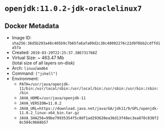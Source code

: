 # `openjdk:11.0.2-jdk-oraclelinux7`

## Docker Metadata

- Image ID: `sha256:36d5b293a48c405b9c7b65fa6afa09d2c38c48092276c22d9f6bb2cdffd1a57a`
- Created: `2019-03-29T22:25:37.386731768Z`
- Virtual Size: ~ 463.47 Mb  
  (total size of all layers on-disk)
- Arch: `linux`/`amd64`
- Command: `["jshell"]`
- Environment:
  - `PATH=/usr/java/openjdk-11/bin:/usr/local/sbin:/usr/local/bin:/usr/sbin:/usr/bin:/sbin:/bin`
  - `JAVA_HOME=/usr/java/openjdk-11`
  - `JAVA_VERSION=11.0.2`
  - `JAVA_URL=https://download.java.net/java/GA/jdk11/9/GPL/openjdk-11.0.2_linux-x64_bin.tar.gz`
  - `JAVA_SHA256=99be79935354f5c0df1ad293620ea36d13f48ec3ea870c838f20c504c9668b57`
